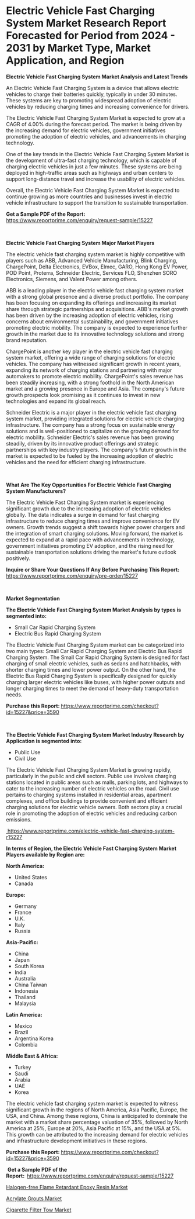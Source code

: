 <p><h1>Electric Vehicle Fast Charging System Market Research Report Forecasted for Period from 2024 -  2031 by Market Type, Market Application, and Region</h1></p><p><strong>Electric Vehicle Fast Charging System Market Analysis and Latest Trends</strong></p>
<p><p>An Electric Vehicle Fast Charging System is a device that allows electric vehicles to charge their batteries quickly, typically in under 30 minutes. These systems are key to promoting widespread adoption of electric vehicles by reducing charging times and increasing convenience for drivers.</p><p>The Electric Vehicle Fast Charging System Market is expected to grow at a CAGR of 4.00% during the forecast period. The market is being driven by the increasing demand for electric vehicles, government initiatives promoting the adoption of electric vehicles, and advancements in charging technology. </p><p>One of the key trends in the Electric Vehicle Fast Charging System Market is the development of ultra-fast charging technology, which is capable of charging electric vehicles in just a few minutes. These systems are being deployed in high-traffic areas such as highways and urban centers to support long-distance travel and increase the usability of electric vehicles.</p><p>Overall, the Electric Vehicle Fast Charging System Market is expected to continue growing as more countries and businesses invest in electric vehicle infrastructure to support the transition to sustainable transportation.</p></p>
<p><strong>Get a Sample PDF of the Report:&nbsp;</strong> <a href="https://www.reportprime.com/enquiry/request-sample/15227">https://www.reportprime.com/enquiry/request-sample/15227</a></p>
<p>&nbsp;</p>
<p><strong>Electric Vehicle Fast Charging System Major Market Players</strong></p>
<p><p>The electric vehicle fast charging system market is highly competitive with players such as ABB, Advanced Vehicle Manufacturing, Blink Charging, ChargePoint, Delta Electronics, EVBox, Elmec, GARO, Hong Kong EV Power, POD Point, Proterra, Schneider Electric, Services FLO, Shenzhen SORO Electronics, Siemens, and Valent Power among others.</p><p>ABB is a leading player in the electric vehicle fast charging system market with a strong global presence and a diverse product portfolio. The company has been focusing on expanding its offerings and increasing its market share through strategic partnerships and acquisitions. ABB's market growth has been driven by the increasing adoption of electric vehicles, rising concerns about environmental sustainability, and government initiatives promoting electric mobility. The company is expected to experience further growth in the market due to its innovative technology solutions and strong brand reputation.</p><p>ChargePoint is another key player in the electric vehicle fast charging system market, offering a wide range of charging solutions for electric vehicles. The company has witnessed significant growth in recent years, expanding its network of charging stations and partnering with major automakers to promote electric mobility. ChargePoint's sales revenue has been steadily increasing, with a strong foothold in the North American market and a growing presence in Europe and Asia. The company's future growth prospects look promising as it continues to invest in new technologies and expand its global reach.</p><p>Schneider Electric is a major player in the electric vehicle fast charging system market, providing integrated solutions for electric vehicle charging infrastructure. The company has a strong focus on sustainable energy solutions and is well-positioned to capitalize on the growing demand for electric mobility. Schneider Electric's sales revenue has been growing steadily, driven by its innovative product offerings and strategic partnerships with key industry players. The company's future growth in the market is expected to be fueled by the increasing adoption of electric vehicles and the need for efficient charging infrastructure.</p></p>
<p>&nbsp;</p>
<p><strong>What Are The Key Opportunities For Electric Vehicle Fast Charging System Manufacturers?</strong></p>
<p><p>The Electric Vehicle Fast Charging System market is experiencing significant growth due to the increasing adoption of electric vehicles globally. The data indicates a surge in demand for fast charging infrastructure to reduce charging times and improve convenience for EV owners. Growth trends suggest a shift towards higher power chargers and the integration of smart charging solutions. Moving forward, the market is expected to expand at a rapid pace with advancements in technology, government initiatives promoting EV adoption, and the rising need for sustainable transportation solutions driving the market's future outlook positively.</p></p>
<p><strong>Inquire or Share Your Questions If Any Before Purchasing This Report:</strong> <a href="https://www.reportprime.com/enquiry/pre-order/15227">https://www.reportprime.com/enquiry/pre-order/15227</a></p>
<p>&nbsp;</p>
<p><strong>Market Segmentation</strong></p>
<p><strong>The Electric Vehicle Fast Charging System Market Analysis by types is segmented into:</strong></p>
<p><ul><li>Small Car Rapid Charging System</li><li>Electric Bus Rapid Charging System</li></ul></p>
<p><p>The Electric Vehicle Fast Charging System market can be categorized into two main types: Small Car Rapid Charging System and Electric Bus Rapid Charging System. The Small Car Rapid Charging System is designed for fast charging of small electric vehicles, such as sedans and hatchbacks, with shorter charging times and lower power output. On the other hand, the Electric Bus Rapid Charging System is specifically designed for quickly charging larger electric vehicles like buses, with higher power outputs and longer charging times to meet the demand of heavy-duty transportation needs.</p></p>
<p><strong>Purchase this Report:&nbsp;</strong><a href="https://www.reportprime.com/checkout?id=15227&price=3590">https://www.reportprime.com/checkout?id=15227&price=3590</a></p>
<p>&nbsp;</p>
<p><strong>The Electric Vehicle Fast Charging System Market Industry Research by Application is segmented into:</strong></p>
<p><ul><li>Public Use</li><li>Civil Use</li></ul></p>
<p><p>The Electric Vehicle Fast Charging System Market is growing rapidly, particularly in the public and civil sectors. Public use involves charging stations located in public areas such as malls, parking lots, and highways to cater to the increasing number of electric vehicles on the road. Civil use pertains to charging systems installed in residential areas, apartment complexes, and office buildings to provide convenient and efficient charging solutions for electric vehicle owners. Both sectors play a crucial role in promoting the adoption of electric vehicles and reducing carbon emissions.</p></p>
<p><a href="https://www.reportprime.com/electric-vehicle-fast-charging-system-r15227">&nbsp;https://www.reportprime.com/electric-vehicle-fast-charging-system-r15227</a></p>
<p><strong>In terms of Region, the Electric Vehicle Fast Charging System Market Players available by Region are:</strong></p>
<p>
    <p> <strong> North America: </strong>
        <ul>
            <li>United States</li>
            <li>Canada</li>
        </ul>
        </p> 
    <p> <strong> Europe: </strong>
        <ul>
            <li>Germany</li>
            <li>France</li>
            <li>U.K.</li>
            <li>Italy</li>
            <li>Russia</li>
        </ul>
        </p> 
    <p> <strong> Asia-Pacific: </strong>
        <ul>
            <li>China</li>
            <li>Japan</li>
            <li>South Korea</li>
            <li>India</li>
            <li>Australia</li>
            <li>China Taiwan</li>
            <li>Indonesia</li>
            <li>Thailand</li>
            <li>Malaysia</li>
        </ul>
        </p> 
    <p> <strong> Latin America: </strong>
        <ul>
            <li>Mexico</li>
            <li>Brazil</li>
            <li>Argentina Korea</li>
            <li>Colombia</li>
        </ul>
        </p> 
    <p> <strong> Middle East & Africa: </strong>
        <ul>
            <li>Turkey</li>
            <li>Saudi</li>
            <li>Arabia</li>
            <li>UAE</li>
            <li>Korea</li>
        </ul>
    </p>
    </p>
<p><p>The electric vehicle fast charging system market is expected to witness significant growth in the regions of North America, Asia Pacific, Europe, the USA, and China. Among these regions, China is anticipated to dominate the market with a market share percentage valuation of 35%, followed by North America at 25%, Europe at 20%, Asia Pacific at 15%, and the USA at 5%. This growth can be attributed to the increasing demand for electric vehicles and infrastructure development initiatives in these regions.</p></p>
<p><strong>Purchase this Report: </strong><a href="https://www.reportprime.com/checkout?id=15227&price=3590">https://www.reportprime.com/checkout?id=15227&price=3590</a></p>
<p>&nbsp;<strong>Get a Sample PDF of the Report:&nbsp;&nbsp;</strong><a href="https://www.reportprime.com/enquiry/request-sample/15227">https://www.reportprime.com/enquiry/request-sample/15227</a></p>
<p><strong></strong></p>
<p><p><a href="https://www.linkedin.com/pulse/insights-halogen-free-flame-retardant-epoxy-resin-market-size-fgtxe?trackingId=TQ8c%2B36XBhj6%2FOvcSzYzWg%3D%3D">Halogen-free Flame Retardant Epoxy Resin Market</a></p><p><a href="https://www.linkedin.com/pulse/acrylate-grouts-market-share-amp-new-trends-analysis-report-63ase?trackingId=gWBaqnyO0TjJfQmxoss3nA%3D%3D">Acrylate Grouts Market</a></p><p><a href="https://www.linkedin.com/pulse/cigarette-filter-tow-market-size-global-industry-overview-segmentation-yixre?trackingId=f05jOH61h5h9QHgG3BfYnA%3D%3D">Cigarette Filter Tow Market</a></p></p>